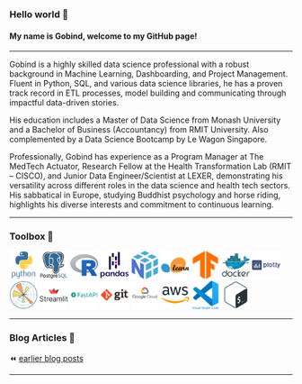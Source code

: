 ### Hello world 👋
#### My name is Gobind, welcome to my GitHub page!

-----
Gobind is a highly skilled data science professional with a robust background in Machine Learning, Dashboarding, and Project Management. Fluent in Python, SQL, and various data science libraries, he has a proven track record in ETL processes, model building and communicating through impactful data-driven stories. 

His education includes a Master of Data Science from Monash University and a Bachelor of Business (Accountancy) from RMIT University. Also complemented by a Data Science Bootcamp by Le Wagon Singapore. 

Professionally, Gobind has experience as a Program Manager at The MedTech Actuator, Research Fellow at the Health Transformation Lab (RMIT – CISCO), and Junior Data Engineer/Scientist at LEXER, demonstrating his versatility across different roles in the data science and health tech sectors. His sabbatical in Europe, studying Buddhist psychology and horse riding, highlights his diverse interests and commitment to continuous learning.

-----
### Toolbox 🧰

<img src = "https://github.com/devicons/devicon/blob/master/icons/python/python-original-wordmark.svg" alt="Python Logo" width="50" height="50" /> <img src = "https://github.com/devicons/devicon/blob/master/icons/postgresql/postgresql-original-wordmark.svg" alt="postgreSQL Logo" width="50" height="50" /> <img src = "https://github.com/devicons/devicon/blob/master/icons/r/r-original.svg" alt="R Logo" width="50" height="50" /> <img src = "https://github.com/devicons/devicon/blob/master/icons/pandas/pandas-original-wordmark.svg" alt="Pandas Logo" width="50" height="50" /> <img src = "https://github.com/devicons/devicon/blob/master/icons/numpy/numpy-original.svg" alt="Numpy Logo" width="50" height="50" /> <img src = "https://github.com/devicons/devicon/blob/master/icons/scikitlearn/scikitlearn-original.svg" alt="scikitlearn Logo" width="50" height="50" /> <img src ="https://github.com/devicons/devicon/blob/master/icons/tensorflow/tensorflow-original.svg" alt="tensorflow Logo" width="50" height="50" /> <img src ="https://github.com/devicons/devicon/blob/master/icons/docker/docker-original-wordmark.svg" alt="docker Logo" width="50" height="50" /> <img src ="https://github.com/devicons/devicon/blob/master/icons/plotly/plotly-original-wordmark.svg" alt="plotly Logo" width="50" height="50" /> <img src ="https://github.com/devicons/devicon/blob/master/icons/matplotlib/matplotlib-original.svg" alt="matplotlib Logo" width="50" height="50" /> <img src ="https://github.com/devicons/devicon/blob/master/icons/streamlit/streamlit-original-wordmark.svg" alt="streamlit Logo" width="50" height="50" /> <img src ="https://github.com/devicons/devicon/blob/master/icons/fastapi/fastapi-original-wordmark.svg" alt="fastAPI Logo" width="50" height="50" /> <img src ="https://github.com/devicons/devicon/blob/master/icons/git/git-original-wordmark.svg" alt="git Logo" width="50" height="50" /> <img src ="https://github.com/devicons/devicon/blob/master/icons/googlecloud/googlecloud-original-wordmark.svg" alt="googlecloud Logo" width="50" height="50" /> <img src ="https://github.com/devicons/devicon/blob/master/icons/amazonwebservices/amazonwebservices-original-wordmark.svg" alt="aws Logo" width="50" height="50" /> <img src ="https://github.com/devicons/devicon/blob/master/icons/vscode/vscode-original-wordmark.svg" alt="vscode Logo" width="50" height="50" /> <img src ="https://github.com/devicons/devicon/blob/master/icons/bash/bash-original.svg" alt="bash Logo" width="50" height="50" />

-----
### Blog Articles 📖
<!-- BLOG-POST-LIST:START -->
<!-- BLOG-POST-LIST:END -->

⏪ [earlier blog posts](https://medium.com/@hargobind)

-----


<!--
**hgobinds/hgobinds** is a ✨ _special_ ✨ repository because its `README.md` (this file) appears on your GitHub profile.

Here are some ideas to get you started:

- 🔭 I’m currently working on ...
- 🌱 I’m currently learning ...
- 👯 I’m looking to collaborate on ...
- 🤔 I’m looking for help with ...
- 💬 Ask me about ...
- 📫 How to reach me: ...
- 😄 Pronouns: ...
- ⚡ Fun fact: ...
-->
